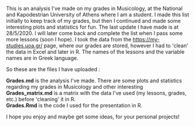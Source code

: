 This is an analysis I've made on my grades in Musicology, at the National and Kapodestrian University of Athens where I am a student. I made this list initially to keep track of my grades, but then I continued and made some interesting plots and statistics for fun. The  last update I have made is at 28/5/2020. I will later come back and complete the list when I pass some more lessons (soon I hope). I took the data from the https://my-studies.uoa.gr/ page, where our grades are stored, however I had to 'clean' the data in Excel and later in R. The names of the lessons and the variable names are in Greek language. 

So these are the files I have uploaded :

**Grades.md** is the analysis I've made. There are some plots and statistics regarding my grades in Musicology and other interesting\
**Grades_matrix.md** is a matrix with the data I've used (my lessons, grades, etc.) before 'cleaning' it in R.\
**Grades.Rmd** is the code I used for the presentation in R.

I hope you enjoy and maybe get some ideas, for your personal projects!
